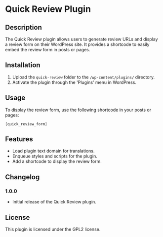 # Quick Review Plugin

## Description
The Quick Review plugin allows users to generate review URLs and display a review form on their WordPress site. It provides a shortcode to easily embed the review form in posts or pages.

## Installation
1. Upload the `quick-review` folder to the `/wp-content/plugins/` directory.
2. Activate the plugin through the 'Plugins' menu in WordPress.

## Usage
To display the review form, use the following shortcode in your posts or pages:

```
[quick_review_form]
```

## Features
- Load plugin text domain for translations.
- Enqueue styles and scripts for the plugin.
- Add a shortcode to display the review form.

## Changelog
### 1.0.0
- Initial release of the Quick Review plugin.

## License
This plugin is licensed under the GPL2 license.